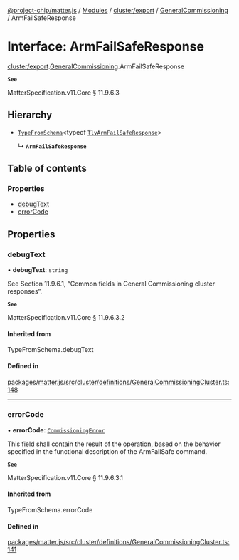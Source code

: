 [@project-chip/matter.js](../README.md) / [Modules](../modules.md) / [cluster/export](../modules/cluster_export.md) / [GeneralCommissioning](../modules/cluster_export.GeneralCommissioning.md) / ArmFailSafeResponse

# Interface: ArmFailSafeResponse

[cluster/export](../modules/cluster_export.md).[GeneralCommissioning](../modules/cluster_export.GeneralCommissioning.md).ArmFailSafeResponse

**`See`**

MatterSpecification.v11.Core § 11.9.6.3

## Hierarchy

- [`TypeFromSchema`](../modules/tlv_export.md#typefromschema)\<typeof [`TlvArmFailSafeResponse`](../modules/cluster_export.GeneralCommissioning.md#tlvarmfailsaferesponse)\>

  ↳ **`ArmFailSafeResponse`**

## Table of contents

### Properties

- [debugText](cluster_export.GeneralCommissioning.ArmFailSafeResponse.md#debugtext)
- [errorCode](cluster_export.GeneralCommissioning.ArmFailSafeResponse.md#errorcode)

## Properties

### debugText

• **debugText**: `string`

See Section 11.9.6.1, “Common fields in General Commissioning cluster responses”.

**`See`**

MatterSpecification.v11.Core § 11.9.6.3.2

#### Inherited from

TypeFromSchema.debugText

#### Defined in

[packages/matter.js/src/cluster/definitions/GeneralCommissioningCluster.ts:148](https://github.com/project-chip/matter.js/blob/6d3b6a5d957d88a9231d6ecab4bb41f8133112be/packages/matter.js/src/cluster/definitions/GeneralCommissioningCluster.ts#L148)

___

### errorCode

• **errorCode**: [`CommissioningError`](../enums/cluster_export.GeneralCommissioning.CommissioningError.md)

This field shall contain the result of the operation, based on the behavior specified in the functional
description of the ArmFailSafe command.

**`See`**

MatterSpecification.v11.Core § 11.9.6.3.1

#### Inherited from

TypeFromSchema.errorCode

#### Defined in

[packages/matter.js/src/cluster/definitions/GeneralCommissioningCluster.ts:141](https://github.com/project-chip/matter.js/blob/6d3b6a5d957d88a9231d6ecab4bb41f8133112be/packages/matter.js/src/cluster/definitions/GeneralCommissioningCluster.ts#L141)
